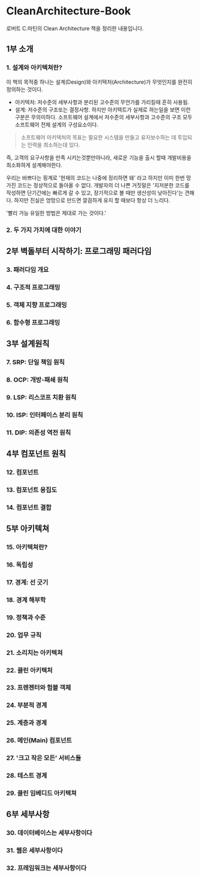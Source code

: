 # CleanArchitecture-Book
로버트 C.마틴의 Clean Architecture 책을 정리한 내용입니다. 

## 1부 소개

### 1. 설계와 아키텍쳐란?
이 책의 목적중 하나는 설계(Design)와 아키텍처(Architecture)가 무엇인지를 완전히 정의하는 것이다.
- 아키텍처: 저수준의 세부사항과 분리된 고수준의 무언가를 가리킬때 흔히 사용됨.
- 설계: 저수준의 구조또는 결정사항.
하지만 아키텍트가 실제로 하는일을 보면 이런구분은 무의미하다.
소프트웨어 설계에서 저수준의 세부사항과 고수준의 구조 모두 소프트웨어 전체 설계의 구성요소이다.

> 소프트웨어 아키텍처의 목표는 필요한 시스템을 만들고 유지보수하는 데 투입되는 인력을 최소하는데 있다.

즉, 고객의 요구사항을 만족 시키는것뿐만아니라, 새로운 기능을 출시 할때 개발비용을 최소화하게 설계해야한다.

우리는 바쁘다는 핑계로 '현재의 코드는 나중에 정리하면 돼' 라고 하지만 이미 한번 망가진 코드는 정상적으로 돌아올 수 없다.
개발자의 더 나쁜 거짓말은 '지저분한 코드를 작성하면 단기간에는 빠르게 갈 수 있고, 장기적으로 볼 때만 생산성이 낮아진다'는 견해다.
하지만 진실은 엉망으로 만드면 깔끔하게 유지 할 때보다 항상 더 느리다.

'빨리 가능 유일한 방법은 제대로 가는 것이다.'


### 2. 두 가지 가치에 대한 이야기

## 2부 벽돌부터 시작하기: 프로그래밍 패러다임

### 3. 패러다임 개요

### 4. 구조적 프로그래밍

### 5. 객체 지향 프로그래밍

### 6. 함수형 프로그래밍

## 3부 설계원칙

### 7. SRP: 단일 책임 원칙

### 8. OCP: 개방-패쇄 원칙

### 9. LSP: 리스코프 치환 원칙

### 10. ISP: 인터페이스 분리 원칙

### 11. DIP: 의존성 역전 원칙

## 4부 컴포넌트 원칙

### 12. 컴포넌트

### 13. 컴포넌트 응집도

### 14. 컴포넌트 결합

## 5부 아키텍쳐

### 15. 아키텍쳐란?

### 16. 독립성

### 17. 경계: 선 긋기

### 18. 경계 해부학

### 19. 정책과 수준

### 20. 업무 규칙

### 21. 소리치는 아키텍쳐

### 22. 클린 아키텍처 

### 23. 프렌젠터와 험블 객체

### 24. 부분적 경계

### 25. 계층과 경계

### 26. 메인(Main) 컴포넌트

### 27. '크고 작은 모든' 서비스들

### 28. 테스트 경계

### 29. 클린 임베디드 아키텍쳐

## 6부 세부사항

### 30. 데이터베이스는 세부사항이다

### 31. 웹은 세부사항이다

### 32. 프레임워크는 세부사항이다
 

